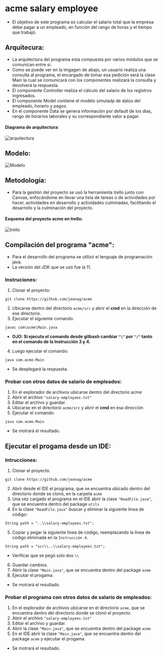 # acme salary employee
- El objetivo de este programa es calcular el salario total que la empresa debe pagar a un empleado, en función del rango de horas y el tiempo que trabajó.

## Arquitecura:
- La arquitectura del programa esta compuesta por varios módulos que se comunícan entre si. 
- Como se puede ver en la imgagen de abajo, un usuario realiza una consulta al programa, el encargado de tomar esa pedición será la clase Main la cual se comunicará con los componentes realizará la consulta y devolverá la respuesta.
- El componente Controller realiza el cálculo del salario de los registros ingresados.
- El componente Model contiene el modelo simuladp de datos del empleado, horario y pagos.
- En el componente Data se genera información por default de los días, rango de horarios laborales y su correspondiente valor a pagar.

#### Diagrama de arquitectura:
![arquitectura](https://user-images.githubusercontent.com/62773610/128308799-2f1e8cee-c870-4484-ad9c-8a7effc24077.JPG)

  
## Modelo:
![Modelo](https://user-images.githubusercontent.com/62773610/128308847-71271a75-4904-4fc8-8adf-ef0753d1ff9f.JPG)


## Metodología:
- Para la gestión del proyecto se usó la herramienta trello junto con Canvas, enfocándome en llevar una lista de tareas o de actividades por hacer, actividades en desarrollo y actividades culminadas, facilitando el desarrollo y la culminación del proyecto.
#### Esquema del proyecto acme en trello:
![trello](https://user-images.githubusercontent.com/62773610/128308796-e186beb5-b680-4a0a-8cec-4bd1da4d5a05.JPG)


## Compilación del programa "acme":
- Para el desarrollo del programa se utilizó el lenguaje de programación java.
- La versión del JDK que se usó fue la 11.

### Instruciones:
1. Clonar el proyecto: 
```
git clone https://github.com/jeonag/acme
```
2. Ubicarse dentro del directorio `acme/src` y abrir el **cmd** en la dirección de ese directorio.
3. Ejecutar el siguiente comando:
```
javac com\acme\Main.java
```
* **OJO: Si ejecuta el comando desde gitbash cambiar `"\"` por `"/"` tanto en el comando de la Instrucción 3 y 4.**
4. Luego ejecutar el comando:
```
java com.acme.Main
```
- Se desplegará la respuesta.

### Probar con otros datos de salario de empleados:
1. En el explorador de archivos ubicarse dentro del directorio acme
2. Abrir el archivo `"salary-employees.txt"`
3. Editar el archivo y guardar.
4. Ubicarse en el directorio `acme/src` y abrir el **cmd** en esa dirección
5. Ejecutar el comando: 
```
java com.acme.Main
```
- Se motrará el resultado.

## Ejecutar el progama desde un IDE:
### Intrucciones: 
1. Clonar el proyecto:
```
git clone https://github.com/jeonag/acme
```
2. Abrir desde el IDE el programa, que se encuentra ubicado dentro del directorio donde se clonó, en la carpeta `acme`
3. Una vez cargado el programa en el IDE abrir la clase `"ReadFile.java"`, que se encuentra dentro del package `utils`
4. En la clase `"ReadFile.java"` buscar y eliminar la siguiente linea de código:
```
String path = "..\\salary-employees.txt";
```
5. Copiar y pegar la siguiente línea de código, reemplazando la línea de código eliminada en la `Instrucción 4.`
```
String path = "scr\\..\\salary-employees.txt";
```
* Verificar que se pegó solo dos `\\`
6. Guardar cambios.
7. Abrir la clase `"Main.java"`, que se encuentra dentro del package `acme`
8. Ejecutar el progama.
- Se motrará el resultado.

### Probar el programa con otros datos de salario de empleados:
1. En el explorador de archivos ubicarse en el directorio `acme`, que se encuentra dentro del directorio donde se clonó el proyecto.
2. Abrir el archivo `"salary-employees.txt"`
3. Editar el archivo y guardar.
4. Abrir la clase `"Main.java"`, que se encuentra dentro del package `acme`
5. En el IDE abrir la clase `"Main.java"`, que se encuentra dentro del package `acme` y ejecutar el progama.
- Se motrará el resultado.
